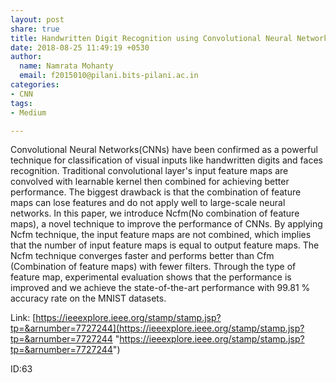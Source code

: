 ```yaml
---
layout: post
share: true
title: Handwritten Digit Recognition using Convolutional Neural Networks
date: 2018-08-25 11:49:19 +0530
author:
  name: Namrata Mohanty
  email: f2015010@pilani.bits-pilani.ac.in
categories:
- CNN
tags:
- Medium

---
```

Convolutional Neural Networks(CNNs) have been confirmed as a powerful technique for classification of visual inputs like handwritten digits and faces recognition. Traditional convolutional layer's input feature maps are convolved with learnable kernel then combined for achieving better performance. The biggest drawback is that the combination of feature maps can lose features and do not apply well to large-scale neural networks. In this paper, we introduce Ncfm(No combination of feature maps), a novel technique to improve the performance of CNNs. By applying Ncfm technique, the input feature maps are not combined, which implies that the number of input feature maps is equal to output feature maps. The Ncfm technique converges faster and performs better than Cfm (Combination of feature maps) with fewer filters. Through the type of feature map, experimental evaluation shows that the performance is improved and we achieve the state-of-the-art performance with 99.81 % accuracy rate on the MNIST datasets.

Link: [https://ieeexplore.ieee.org/stamp/stamp.jsp?tp=&arnumber=7727244](https://ieeexplore.ieee.org/stamp/stamp.jsp?tp=&arnumber=7727244 "https://ieeexplore.ieee.org/stamp/stamp.jsp?tp=&arnumber=7727244")

ID:63